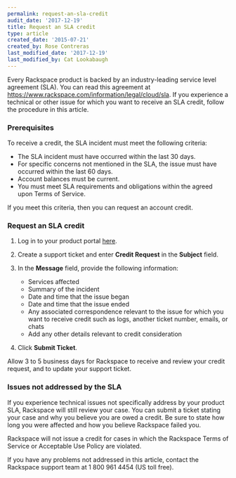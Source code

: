 ```yaml
---
permalink: request-an-sla-credit
audit_date: '2017-12-19'
title: Request an SLA credit
type: article
created_date: '2015-07-21'
created_by: Rose Contreras
last_modified_date: '2017-12-19'
last_modified_by: Cat Lookabaugh
---
```


Every Rackspace product is backed by an industry-leading service level
agreement (SLA). You can read this agreement at
<https://www.rackspace.com/information/legal/cloud/sla>. If you
experience a technical or other issue for which you want to receive an
SLA credit, follow the procedure in this article.

### Prerequisites

To receive a credit, the SLA incident must meet the following criteria:

-   The SLA incident must have occurred within the last 30 days.
-   For specific concerns not mentioned in the SLA, the issue must have occurred within the last 60 days.
-   Account balances must be current.
-   You must meet SLA requirements and obligations within the agreed
    upon Terms of Service.

If you meet this criteria, then you can request an account credit.

### Request an SLA credit

1. Log in to your product portal [here](https://www.rackspace.com/login).

2. Create a support ticket and enter **Credit Request** in the **Subject** field.

3. In the **Message** field, provide the following information:
    -   Services affected
    -   Summary of the incident
    -   Date and time that the issue began
    -   Date and time that the issue ended
    -   Any associated correspondence relevant to the issue for which you
    want to receive credit such as logs, another ticket number, emails,
    or chats
    -   Add any other details relevant to credit consideration

4. Click **Submit Ticket**.

Allow 3 to 5 business days for Rackspace to receive and review your credit
request, and to update your support ticket.

### Issues not addressed by the SLA

If you experience technical issues not specifically address by your
product SLA, Rackspace will still review your case. You can submit a
ticket stating your case and why you believe you are owed a credit. Be
sure to state how long you were affected and how you believe Rackspace
failed you.

Rackspace will not issue a credit for cases in which the Rackspace Terms
of Service or Acceptable Use Policy are violated.

If you have any problems not addressed in this article, contact the Rackspace support team at 1 800 961 4454 (US toll
free).
